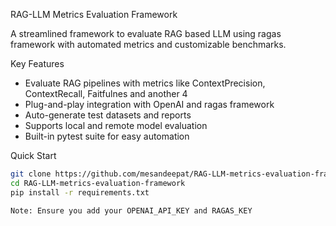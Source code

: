 RAG-LLM Metrics Evaluation Framework

A streamlined framework to evaluate RAG based LLM using ragas framework with automated metrics and customizable benchmarks.

Key Features
- Evaluate RAG pipelines with metrics like ContextPrecision, ContextRecall, Faitfulnes and another 4 
- Plug-and-play integration with OpenAI and ragas framework
- Auto-generate test datasets and reports
- Supports local and remote model evaluation
- Built-in pytest suite for easy automation

Quick Start

```bash
git clone https://github.com/mesandeepat/RAG-LLM-metrics-evaluation-framework.git
cd RAG-LLM-metrics-evaluation-framework
pip install -r requirements.txt

Note: Ensure you add your OPENAI_API_KEY and RAGAS_KEY

